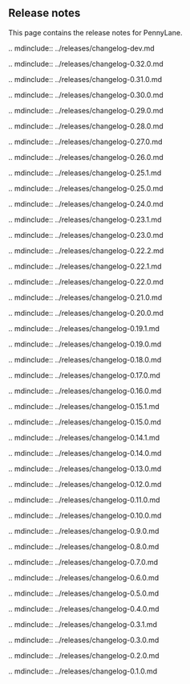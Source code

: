 Release notes
-------------

This page contains the release notes for PennyLane.

.. mdinclude:: ../releases/changelog-dev.md

.. mdinclude:: ../releases/changelog-0.32.0.md

.. mdinclude:: ../releases/changelog-0.31.0.md

.. mdinclude:: ../releases/changelog-0.30.0.md

.. mdinclude:: ../releases/changelog-0.29.0.md

.. mdinclude:: ../releases/changelog-0.28.0.md

.. mdinclude:: ../releases/changelog-0.27.0.md

.. mdinclude:: ../releases/changelog-0.26.0.md

.. mdinclude:: ../releases/changelog-0.25.1.md

.. mdinclude:: ../releases/changelog-0.25.0.md

.. mdinclude:: ../releases/changelog-0.24.0.md

.. mdinclude:: ../releases/changelog-0.23.1.md

.. mdinclude:: ../releases/changelog-0.23.0.md

.. mdinclude:: ../releases/changelog-0.22.2.md

.. mdinclude:: ../releases/changelog-0.22.1.md

.. mdinclude:: ../releases/changelog-0.22.0.md

.. mdinclude:: ../releases/changelog-0.21.0.md

.. mdinclude:: ../releases/changelog-0.20.0.md

.. mdinclude:: ../releases/changelog-0.19.1.md

.. mdinclude:: ../releases/changelog-0.19.0.md

.. mdinclude:: ../releases/changelog-0.18.0.md

.. mdinclude:: ../releases/changelog-0.17.0.md

.. mdinclude:: ../releases/changelog-0.16.0.md

.. mdinclude:: ../releases/changelog-0.15.1.md

.. mdinclude:: ../releases/changelog-0.15.0.md

.. mdinclude:: ../releases/changelog-0.14.1.md

.. mdinclude:: ../releases/changelog-0.14.0.md

.. mdinclude:: ../releases/changelog-0.13.0.md

.. mdinclude:: ../releases/changelog-0.12.0.md

.. mdinclude:: ../releases/changelog-0.11.0.md

.. mdinclude:: ../releases/changelog-0.10.0.md

.. mdinclude:: ../releases/changelog-0.9.0.md

.. mdinclude:: ../releases/changelog-0.8.0.md

.. mdinclude:: ../releases/changelog-0.7.0.md

.. mdinclude:: ../releases/changelog-0.6.0.md

.. mdinclude:: ../releases/changelog-0.5.0.md

.. mdinclude:: ../releases/changelog-0.4.0.md

.. mdinclude:: ../releases/changelog-0.3.1.md

.. mdinclude:: ../releases/changelog-0.3.0.md

.. mdinclude:: ../releases/changelog-0.2.0.md

.. mdinclude:: ../releases/changelog-0.1.0.md
